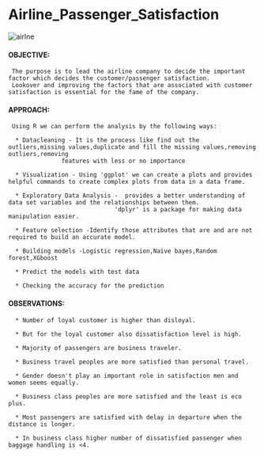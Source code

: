  # Airline_Passenger_Satisfaction
 
 ![airlne](https://user-images.githubusercontent.com/122966157/213377209-d0b08b70-16d5-4aca-82a3-1b6c2b8fd866.png)

 #### OBJECTIVE:
 
     The purpose is to lead the airline company to decide the important factor which decides the customer/passenger satisfaction.
     Lookover and improving the factors that are associated with customer satisfaction is essential for the fame of the company.
 
 #### APPROACH:
 
     Using R we can perform the analysis by the following ways:
     
      * Datacleaning - It is the process like find out the outliers,missing values,duplicate and fill the missing values,removing outliers,removing
                   features with less or no importance       
     
      * Visualization - Using 'ggplot' we can create a plots and provides helpful commands to create complex plots from data in a data frame. 
     
      * Exploratory Data Analysis -  provides a better understanding of data set variables and the relationships between them.
                                  'dplyr' is a package for making data manipulation easier.
     
      * Feature selection -Identify those attributes that are and are not required to build an accurate model.                             
     
      * Building models -Logistic regression,Naive bayes,Random forest,XGboost  
     
      * Predict the models with test data
     
      * Checking the accuracy for the prediction


#### OBSERVATIONS:

      * Number of loyal customer is higher than disloyal.      
        
      * But for the loyal customer also dissatisfaction level is high.
      
      * Majority of passengers are business traveler.
      
      * Business travel peoples are more satisfied than personal travel.
      
      * Gender doesn't play an important role in satisfaction men and women seems equally.
      
      * Business class peoples are more satisfied and the least is eco plus.      
      
      * Most passengers are satisfied with delay in departure when the distance is longer.
      
      * In business class higher number of dissatisfied passenger when baggage handling is <4.

